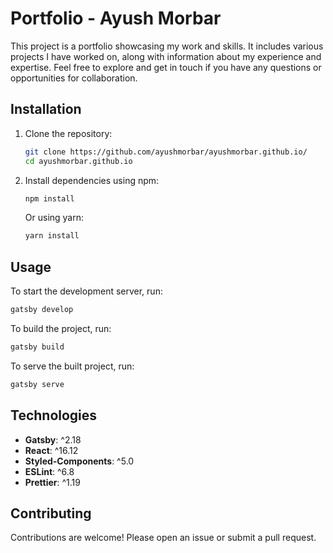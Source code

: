 # Portfolio - Ayush Morbar

This project is a portfolio showcasing my work and skills. It includes various projects I have worked on, along with information about my experience and expertise. Feel free to explore and get in touch if you have any questions or opportunities for collaboration.

## Installation

1. Clone the repository:
    ```sh
    git clone https://github.com/ayushmorbar/ayushmorbar.github.io/
    cd ayushmorbar.github.io
    ```

2. Install dependencies using npm:
    ```sh
    npm install
    ```

   Or using yarn:
    ```sh
    yarn install
    ```

## Usage

To start the development server, run:
```sh
gatsby develop
```

To build the project, run:
```sh
gatsby build
```

To serve the built project, run:
```sh
gatsby serve
```

## Technologies

- **Gatsby**: ^2.18
- **React**: ^16.12
- **Styled-Components**: ^5.0
- **ESLint**: ^6.8
- **Prettier**: ^1.19

## Contributing

Contributions are welcome! Please open an issue or submit a pull request.